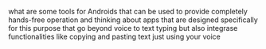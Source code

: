 what are some tools for Androids that can be used to provide completely hands-free operation and thinking about apps that are designed specifically for this purpose that go beyond voice to text typing but also integrase functionalities like copying and pasting text just using your voice